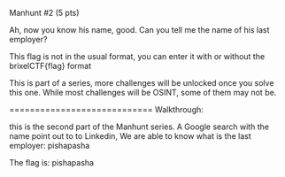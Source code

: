  Manhunt #2 (5 pts)

Ah, now you know his name, good. Can you tell me the name of his last employer?

This flag is not in the usual format, you can enter it with or without the brixelCTF{flag} format

This is part of a series, more challenges will be unlocked once you solve this one. While most challenges will be OSINT, some of them may not be.

============================
Walkthrough:

this is the second part of the Manhunt series. A Google search with the name point out to to Linkedin, We are able to know what is the last employer:
pishapasha


The flag is:
pishapasha
